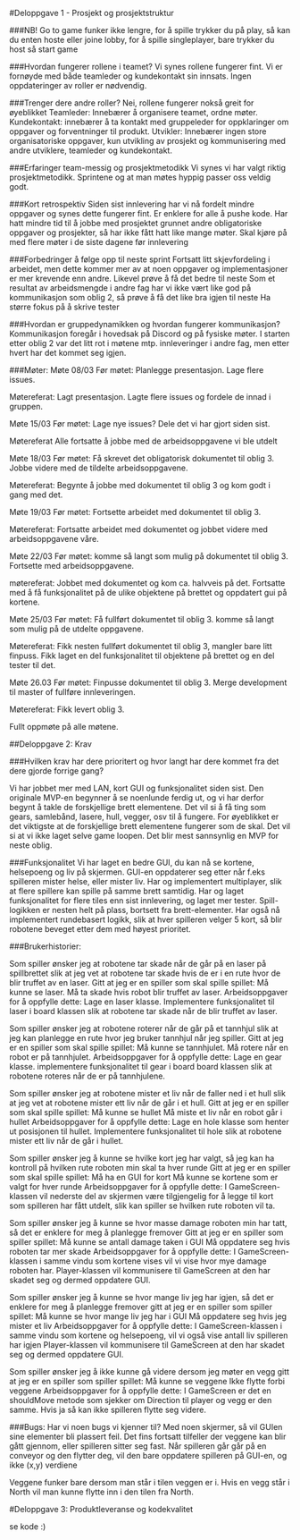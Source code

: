 
#Deloppgave 1 - Prosjekt og prosjektstruktur

###NB!
Go to game funker ikke lengre, for å spille trykker du på play, så kan du enten hoste eller joine lobby, for å spille singleplayer, bare trykker du host så start game

###Hvordan fungerer rollene i teamet?
Vi synes rollene fungerer fint. Vi er fornøyde med både teamleder og kundekontakt sin innsats. Ingen oppdateringer av roller er nødvendig.

###Trenger dere andre roller?
Nei, rollene fungerer nokså greit for øyeblikket
Teamleder: Innebærer å organisere teamet, ordne møter.
Kundekontakt: innebærer å ta kontakt med gruppeleder for oppklaringer om oppgaver og forventninger til produkt.
Utvikler: Innebærer ingen store organisatoriske oppgaver, kun utvikling av prosjekt og kommunisering med andre utviklere, teamleder og kundekontakt.

###Erfaringer team-messig og prosjektmetodikk
Vi synes vi har valgt riktig prosjektmetodikk. Sprintene og at man møtes hyppig passer oss veldig godt.

###Kort retrospektiv
Siden sist innlevering har vi nå fordelt mindre oppgaver og synes dette fungerer fint. Er enklere for alle å pushe kode. Har hatt mindre tid til å jobbe med prosjektet grunnet andre obligatoriske oppgaver og prosjekter, så har ikke fått hatt like mange møter. Skal kjøre på med flere møter i de siste dagene før innlevering

###Forbedringer å følge opp til neste sprint
Fortsatt litt skjevfordeling i arbeidet, men dette kommer mer av at noen oppgaver og implementasjoner er mer krevende enn andre. Likevel prøve å få det bedre til neste
Som et resultat av arbeidsmengde i andre fag har vi ikke vært like god på kommunikasjon som oblig 2, så prøve å få det like bra igjen til neste
Ha større fokus på å skrive tester

###Hvordan er gruppedynamikken og hvordan fungerer kommunikasjon?
Kommunikasjon foregår i hovedsak på Discord og på fysiske møter. I starten etter oblig 2 var det litt rot i møtene mtp. innleveringer i andre fag, men etter hvert har det kommet seg igjen.


###Møter:
Møte 08/03
Før møtet:
Planlegge presentasjon.
Lage flere issues.

Møtereferat:
Lagt presentasjon.
Lagte flere issues og fordele de innad i gruppen.

Møte 15/03
Før møtet:
Lage nye issues?
Dele det vi har gjort siden sist.

Møtereferat
Alle fortsatte å jobbe med de arbeidsoppgavene vi ble utdelt

Møte 18/03
Før møtet:
Få skrevet det obligatorisk dokumentet til oblig 3.
Jobbe videre med de tildelte arbeidsoppgavene.

Møtereferat:
Begynte å jobbe med dokumentet til oblig 3 og kom godt i gang med det.

Møte 19/03
Før møtet:
Fortsette arbeidet med dokumentet til oblig 3.

Møtereferat:
Fortsatte arbeidet med dokumentet og jobbet videre med arbeidsoppgavene våre.

Møte  22/03
Før møtet:
komme så langt som mulig på dokumentet til oblig 3.
Fortsette med arbeidsoppgavene.

møtereferat:
Jobbet med dokumentet og kom ca. halvveis på det.
Fortsatte med å få funksjonalitet på de ulike objektene på brettet og oppdatert gui på kortene.

Møte 25/03
Før møtet:
Få fullført dokumentet til oblig 3.
komme så langt som mulig på de utdelte oppgavene.

Møtereferat:
Fikk nesten fullført dokumentet til oblig 3, mangler bare litt finpuss.
Fikk laget en del funksjonalitet til objektene på brettet og en del tester til det.

Møte 26.03
Før møtet:
Finpusse dokumentet til oblig 3.
Merge development til master of fullføre innleveringen.

Møtereferat:
Fikk levert oblig 3.

Fullt oppmøte på alle møtene.


##Deloppgave 2: Krav

###Hvilken krav har dere prioritert og hvor langt har dere kommet fra det dere gjorde forrige gang?

Vi har jobbet mer med LAN, kort GUI og funksjonalitet siden sist. Den originale MVP-en begynner å se noenlunde ferdig ut, og vi har derfor begynt å takle de forskjellige brett elementene. Det vil si å få ting som gears, samlebånd, lasere, hull, vegger, osv til å fungere. For øyeblikket er det viktigste at de forskjellige brett elementene fungerer som de skal. Det vil si at vi ikke laget selve game loopen. Det blir mest sannsynlig en MVP for neste oblig.

###Funksjonalitet
Vi har laget en bedre GUI, du kan nå se kortene, helsepoeng og liv på skjermen. GUI-en oppdaterer seg etter når f.eks spilleren mister helse, eller mister liv. Har og implementert multiplayer, slik at flere spillere kan spille på samme brett samtidig. Har og laget funksjonalitet for flere tiles enn sist innlevering, og laget mer tester. Spill-logikken er nesten helt på plass, bortsett fra brett-elementer. Har også nå implementert rundebasert logikk, slik at hver spilleren velger 5 kort, så blir robotene beveget etter dem med høyest prioritet.





###Brukerhistorier:

Som spiller ønsker jeg at robotene tar skade når de går på en laser på spillbrettet slik at jeg vet at robotene tar skade hvis de er i en rute hvor de blir truffet av en laser.
Gitt at jeg er en spiller som skal spille spillet:
Må kunne se laser.
Må ta skade hvis robot blir truffet av laser.
Arbeidsoppgaver for å oppfylle dette:
Lage en laser klasse.
Implementere funksjonalitet til laser i board klassen slik at robotene tar skade når de blir truffet av laser.

Som spiller ønsker jeg at robotene roterer når de går på et tannhjul slik at jeg kan planlegge en rute hvor jeg bruker tannhjul når jeg spiller.
Gitt at jeg er en spiller som skal spille spillet:
Må kunne se tannhjulet.
Må rotere når en robot er på tannhjulet.
Arbeidsoppgaver for å oppfylle dette:
Lage en gear klasse.
implementere funksjonalitet til gear i board board klassen slik at robotene roteres når de er på tannhjulene.

Som spiller ønsker jeg at robotene mister et liv når de faller ned i et hull slik at  jeg vet at robotene mister ett liv når de går i et hull.
Gitt at jeg er en spiller som skal spille spillet:
Må kunne se hullet
Må miste et liv når en robot går i hullet
Arbeidsoppgaver for å oppfylle dette:
Lage en hole klasse som henter ut posisjonen til hullet.
Implementere funksjonalitet til hole slik at robotene mister ett liv når de går i hullet.

Som spiller ønsker jeg å kunne se hvilke kort jeg har valgt, så jeg kan ha kontroll på hvilken rute roboten min skal ta hver runde
Gitt at jeg er en spiller som skal spille spillet:
Må ha en GUI for kort
Må kunne se kortene som er valgt for hver runde
Arbeidsoppgaver for å oppfylle dette:
I GameScreen-klassen vil nederste del av skjermen være tilgjengelig for å legge til kort som spilleren har fått utdelt, slik kan spiller se hvilken rute roboten vil ta.

Som spiller ønsker jeg å kunne se hvor masse damage roboten min har tatt, så det er enklere for meg å planlegge fremover
Gitt at jeg er en spiller som spiller spillet:
Må kunne se antall damage taken i GUI
Må oppdatere seg hvis roboten tar mer skade
Arbeidsoppgaver for å oppfylle dette:
I GameScreen-klassen i samme vindu som kortene vises vil vi vise hvor mye damage roboten har.
Player-klassen vil kommunisere til GameScreen at den har skadet seg og dermed oppdatere GUI.

Som spiller ønsker jeg å kunne se hvor mange liv jeg har igjen, så det er enklere for meg å planlegge fremover
gitt at jeg er en spiller som spiller spillet:
Må kunne se hvor mange liv jeg har i GUI
Må oppdatere seg hvis jeg mister et liv
Arbeidsoppgaver for å oppfylle dette:
I GameScreen-klassen i samme vindu som kortene og helsepoeng, vil vi også vise antall liv spilleren har igjen
Player-klassen vil kommunisere til GameScreen at den har skadet seg og dermed oppdatere GUI.

Som spiller ønsker jeg å ikke kunne gå videre dersom jeg møter en vegg
gitt at jeg er en spiller som spiller spillet:
Må kunne se veggene
Ikke flytte forbi veggene
Arbeidsoppgaver for å oppfylle dette:
I GameScreen er det en shouldMove metode som sjekker om Direction til player og vegg er den samme. Hvis ja så kan ikke spilleren flytte seg videre.


###Bugs:
Har vi noen bugs vi kjenner til?
Med noen skjermer, så vil GUIen sine elementer bli plassert feil. Det fins fortsatt tilfeller der veggene kan blir gått gjennom, eller spilleren sitter seg fast. Når spilleren går går på en conveyor og den flytter deg, vil den bare oppdatere spilleren på GUI-en, og ikke (x,y) verdiene

Veggene funker bare dersom man står i tilen veggen er i. Hvis en vegg står i North vil man kunne flytte inn i den tilen fra North.


#Deloppgave 3: Produktleveranse og kodekvalitet

se kode :)
